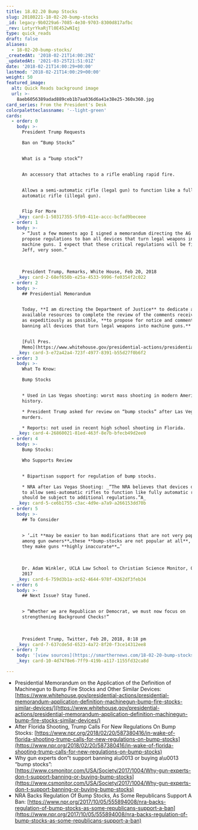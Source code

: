 ```yaml
---
title: 18.02.20 Bump Stocks
slug: 20180221-18-02-20-bump-stocks
_id: legacy-9b0229a6-7085-4e30-9703-8300d817afbc
_rev: LotyrYkaRjTl0E452wNIqj
type: quick_reads
draft: false
aliases:
  - 18-02-20-bump-stocks/
_createdAt: '2018-02-21T14:00:29Z'
_updatedAt: '2021-03-25T21:51:01Z'
date: '2018-02-21T14:00:29+00:00'
lastmod: '2018-02-21T14:00:29+00:00'
weight: 50
featured_image:
  alt: Quick Reads background image
  url: >-
    8aeb6056389adad889ceb1b7aa036d6a41e38e25-360x360.jpg
card_series: From the President's Desk
colorpaletteclassname: '--light-green'
cards:
  - order: 0
    body: >-
      President Trump Requests  

      Ban on “Bump Stocks”


      What is a “bump stock”?


      An accessory that attaches to a rifle enabling rapid fire.


      Allows a semi-automatic rifle (legal gun) to function like a fully
      automatic rifle (illegal gun).


      Flip For More
    _key: card-1-50317355-5fb9-411e-accc-bcfad9beceee
  - order: 1
    body: >-
      > “Just a few moments ago I signed a memorandum directing the AG to
      propose regulations to ban all devices that turn legal weapons into
      machine guns. I expect that these critical regulations will be finalized,
      Jeff, very soon.”  
        
        
        
      President Trump, Remarks, White House, Feb 20, 2018
    _key: card-2-68ef650b-e25a-4533-9996-fe0354f2c022
  - order: 2
    body: >-
      ## Presidential Memorandum


      Today, **I am directing the Department of Justice** to dedicate all
      available resources to complete the review of the comments received, and,
      as expeditiously as possible, **to propose for notice and comment a rule
      banning all devices that turn legal weapons into machine guns.**


      [Full Pres.
      Memo](https://www.whitehouse.gov/presidential-actions/presidential-memorandum-application-definition-machinegun-bump-fire-stocks-similar-devices/)
    _key: card-3-e72a42a4-723f-4977-8391-b55d27f0b6f2
  - order: 3
    body: >-
      What To Know:  

      Bump Stocks


      * Used in Las Vegas shooting: worst mass shooting in modern American
      history.

      * President Trump asked for review on “bump stocks” after Las Vegas
      murders.

      * Reports: not used in recent high school shooting in Florida.
    _key: card-4-26860021-81ed-463f-8e7b-bfecb49d2ee0
  - order: 4
    body: >-
      Bump Stocks:  

      Who Supports Review


      * Bipartisan support for regulation of bump stocks.

      * NRA after Las Vegas Shooting: _“The NRA believes that devices designed
      to allow semi-automatic rifles to function like fully automatic rifles
      should be subject to additional regulations.”A_
    _key: card-5-ce6b1755-c3ac-4d9e-a7a9-a266153dd70b
  - order: 5
    body: >-
      ## To Consider


      > ‘…it **may be easier to ban modifications that are not very popular
      among gun owners**…these **bump-stocks are not popular at all**, because
      they make guns **highly inaccurate**…’  
        
        
        
      Dr. Adam Winkler, UCLA Law School to Christian Science Monitor, Oct 17,
      2017
    _key: card-6-759d3b1a-ac62-4644-978f-4362df3feb34
  - order: 6
    body: >-
      ## Next Issue? Stay Tuned.


      > “Whether we are Republican or Democrat, we must now focus on
      strengthening Background Checks!”  
        
        
        
      President Trump, Twitter, Feb 20, 2018, 8:18 pm
    _key: card-7-637cde5d-6523-4a72-8f20-f3ce14312ee8
  - order: 7
    body: '[view sources](https://smarthernews.com/18-02-20-bump-stocks/)'
    _key: card-10-4d7478e6-7ff9-419b-a117-1155fd32ca8d

---
```

* Presidential Memorandum on the Application of the Definition of Machinegun to Bump Fire Stocks and Other Similar Devices: [https://www.whitehouse.gov/presidential-actions/presidential-memorandum-application-definition-machinegun-bump-fire-stocks-similar-devices/](https://www.whitehouse.gov/presidential-actions/presidential-memorandum-application-definition-machinegun-bump-fire-stocks-similar-devices/)
* After Florida Shooting, Trump Calls For New Regulations On Bump Stocks: [https://www.npr.org/2018/02/20/587380416/in-wake-of-florida-shooting-trump-calls-for-new-regulations-on-bump-stocks](https://www.npr.org/2018/02/20/587380416/in-wake-of-florida-shooting-trump-calls-for-new-regulations-on-bump-stocks)
* Why gun experts don”t support banning a\u0013 or buying a\u0013 “bump stocks”: [https://www.csmonitor.com/USA/Society/2017/1004/Why-gun-experts-don-t-support-banning-or-buying-bump-stocks](https://www.csmonitor.com/USA/Society/2017/1004/Why-gun-experts-don-t-support-banning-or-buying-bump-stocks)
* NRA Backs Regulation Of Bump Stocks, As Some Republicans Support A Ban: [https://www.npr.org/2017/10/05/555894008/nra-backs-regulation-of-bump-stocks-as-some-republicans-support-a-ban](https://www.npr.org/2017/10/05/555894008/nra-backs-regulation-of-bump-stocks-as-some-republicans-support-a-ban)